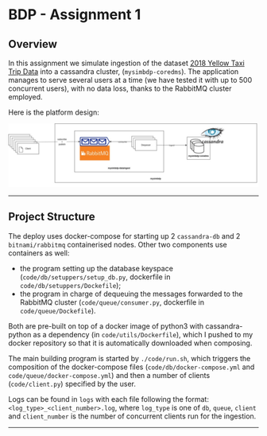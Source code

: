 # BDP - Assignment 1

## Overview

In this assignment we simulate ingestion of the dataset [2018 Yellow Taxi Trip Data](https://data.cityofnewyork.us/Transportation/2018-Yellow-Taxi-Trip-Data/t29m-gskq) into a cassandra cluster, (`mysimbdp-coredms`). The application manages to serve several users at a time (we have tested it with up to 500 concurrent users), with no data loss, thanks to the RabbitMQ cluster employed.

Here is the platform design:

![](design.jpg)

-----

## Project Structure

The deploy uses docker-compose for starting up 2 `cassandra-db` and 2 `bitnami/rabbitmq` containerised nodes. Other two components use containers as well:

* the program setting up the database keyspace (`code/db/setuppers/setup_db.py`, dockerfile in `code/db/setuppers/Dockefile`);
* the program in charge of dequeuing the messages forwarded to the RabbitMQ cluster (`code/queue/consumer.py`, dockerfile in `code/queue/Dockefile`).

 Both are pre-built on top of a docker image of python3 with cassandra-python as a dependency (in `code/utils/Dockerfile`), which I pushed to my docker repository so that it is automatically downloaded when composing.
 
The main building program is started by `./code/run.sh`, which triggers the composition of the docker-compose files (`code/db/docker-compose.yml` and `code/queue/docker-compose.yml`) and then a number of clients (`code/client.py`) specified by the user. 

Logs can be found in `logs` with each file following the format: `<log_type>_<client_number>.log`, where `log_type` is one of `db`, `queue`, `client` and `client_number` is the number of concurrent clients run for the ingestion. 

-----
